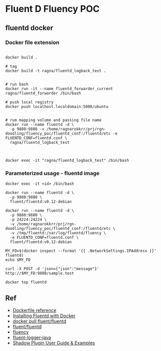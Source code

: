 # Fluent D Fluency POC


## fluentd docker

### Docker file extension
```

docker build .

# tag
docker build -t ragna/fluentd_logback_test .


# run bash
docker run -it --name fluentd_forwarder_current ragna/fluentd_forwarder /bin/bash

# push local registry
docker push localhost.localdomain:5000/ubuntu


# rum mapping volume and passing file name
docker run --name fluentd -d \
  -p 9880:9880 -v /home/ragnarokkrr/prj/rgn-doodling/fluency_poc/fluentd_conf:/fluentd/etc -e FLUENTD_CONF=fluentd.conf \
  ragna/fluentd_logback_test



docker exec -it "ragna/fluentd_logback_test" /bin/bash
```


### Parameterized usage - fluentd image
```
docker exec -it <id> /bin/bash

docker run --name fluentd -d \
  -p 9880:9880 \
  fluent/fluentd:v0.12-debian

docker run --name fluentd -d \
  -p 9880:9880 \
  -p 24224:24224 \
  -v /home/ragnarokkrr/prj/rgn-doodling/fluency_poc/fluentd_conf:/fluentd/etc \
  -v /tmp/fluentd:/var/log/fluentd/fluency \
  -e FLUENTD_CONF=fluentd.conf \
  fluent/fluentd:v0.12-debian

MY_FD=$(docker inspect --format '{{ .NetworkSettings.IPAddress }}' fluentd)
echo $MY_FD

curl -X POST -d 'json={"json":"message"}' http://$MY_FD:9880/sample.test

docker top fluentd

```



## Ref

* [Dockerfile reference](https://docs.docker.com/engine/reference/builder/#usage)
* [Installing Fluentd with Docker](https://docs.fluentd.org/v0.12/articles/install-by-docker)
* [docker pull fluent/fluentd](https://github.com/fluent/fluentd-kubernetes-daemonset)
* [fluent/fluentd](https://hub.docker.com/r/fluent/fluentd/)
* [fluency](https://github.com/komamitsu/fluency)
* [fluent-logger-java](https://ithub.com/fluent/fluent-logger-java)
* [Shadow Plugin User Guide & Examples](http://imperceptiblethoughts.com/shadow/)